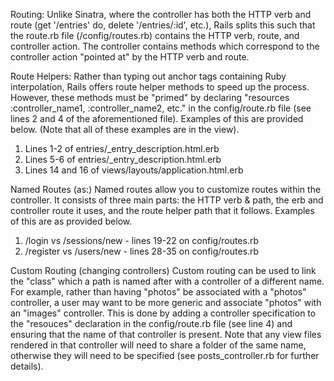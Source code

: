 Routing:
Unlike Sinatra, where the controller has both the HTTP verb and route (get '/entries' do, delete '/entries/:id', etc.), Rails splits this such that the route.rb file (/config/routes.rb) contains the HTTP verb, route, and controller action. The controller contains methods which correspond to the controller action "pointed at" by the HTTP verb and route.

Route Helpers:
Rather than typing out anchor tags containing Ruby interpolation, Rails offers route helper methods to speed up the process. However, these methods must be "primed" by declaring "resources :controller_name1, :controller_name2, etc." in the config/route.rb file (see lines 2 and 4 of the aforementioned file). Examples of this are provided below. (Note that all of these examples are in the view).
1) Lines 1-2 of entries/_entry_description.html.erb
2) Lines 5-6 of entries/_entry_description.html.erb
3) Lines 14 and 16 of views/layouts/application.html.erb


Named Routes (as:)
Named routes allow you to customize routes within the controller. It consists of three main parts: the HTTP verb & path, the erb and controller route it uses, and the route helper path that it follows. Examples of this are as provided below.
1) /login vs /sessions/new - lines 19-22 on config/routes.rb
2) /register vs /users/new - lines 28-35 on config/routes.rb

Custom Routing (changing controllers)
Custom routing can be used to link the "class" which a path is named after with a controller of a different name. For example, rather than having "photos" be associated with a "photos" controller, a user may want to be more generic and associate "photos" with an "images" controller. This is done by adding a controller specification to the "resouces" declaration in the config/route.rb file (see line 4) and ensuring that the name of that controller is present. Note that any view files rendered in that controller will need to share a folder of the same name, otherwise they will need to be specified (see posts_controller.rb for further details).
